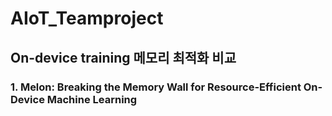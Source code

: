 # AIoT_Teamproject
## On-device training 메모리 최적화 비교
### 1. Melon: Breaking the Memory Wall for Resource-Efficient On-Device Machine Learning

